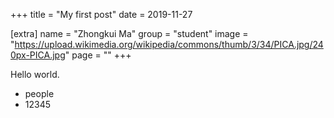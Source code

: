 +++
title = "My first post"
date = 2019-11-27

[extra]
name = "Zhongkui Ma"
group = "student"
image = "https://upload.wikimedia.org/wikipedia/commons/thumb/3/34/PICA.jpg/240px-PICA.jpg"
page = ""
+++

Hello world.

- people
- 12345
